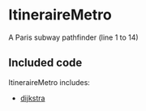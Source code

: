 ItineraireMetro
===============

A Paris subway pathfinder (line 1 to 14)

## Included code

ItineraireMetro includes:

* [dijkstra](https://github.com/andrewhayward/dijkstra)
